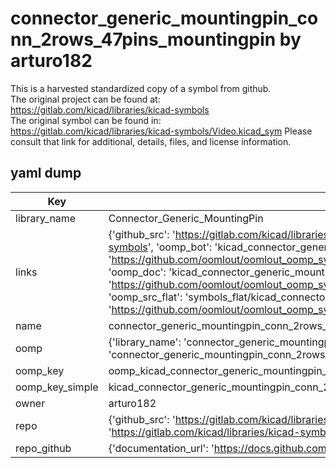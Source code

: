 # connector_generic_mountingpin_conn_2rows_47pins_mountingpin by arturo182  
This is a harvested standardized copy of a symbol from github.  
The original project can be found at:  
https://gitlab.com/kicad/libraries/kicad-symbols  
The original symbol can be found in:
https://gitlab.com/kicad/libraries/kicad-symbols/Video.kicad_sym
Please consult that link for additional, details, files, and license information.  
## yaml dump  
| Key | Value |  
| --- | --- |  
| library_name | Connector_Generic_MountingPin |  
| links | {'github_src': 'https://gitlab.com/kicad/libraries/kicad-symbols/Video.kicad_sym', 'github_src_repo': 'https://gitlab.com/kicad/libraries/kicad-symbols', 'oomp_bot': 'kicad_connector_generic_mountingpin_conn_2rows_47pins_mountingpin/working', 'oomp_bot_github': 'https://github.com/oomlout/oomlout_oomp_symbol_bot/tree/main/kicad_connector_generic_mountingpin_conn_2rows_47pins_mountingpin/working', 'oomp_doc': 'kicad_connector_generic_mountingpin_conn_2rows_47pins_mountingpin/working', 'oomp_doc_github': 'https://github.com/oomlout/oomlout_oomp_symbol_doc/tree/main/kicad_connector_generic_mountingpin_conn_2rows_47pins_mountingpin/working', 'oomp_src_flat': 'symbols_flat/kicad_connector_generic_mountingpin_conn_2rows_47pins_mountingpin/working', 'oomp_src_flat_github': 'https://github.com/oomlout/oomlout_oomp_symbol_src/tree/main/kicad_connector_generic_mountingpin_conn_2rows_47pins_mountingpin/working'} |  
| name | connector_generic_mountingpin_conn_2rows_47pins_mountingpin |  
| oomp | {'library_name': 'connector_generic_mountingpin', 'owner_name': 'kicad', 'symbol_name': 'connector_generic_mountingpin_conn_2rows_47pins_mountingpin'} |  
| oomp_key | oomp_kicad_connector_generic_mountingpin_conn_2rows_47pins_mountingpin |  
| oomp_key_simple | kicad_connector_generic_mountingpin_conn_2rows_47pins_mountingpin |  
| owner | arturo182 |  
| repo | {'github_src': 'https://gitlab.com/kicad/libraries/kicad-symbols/Video.kicad_sym', 'name': 'libraries/kicad-symbols', 'owner': 'kicad', 'url': 'https://gitlab.com/kicad/libraries/kicad-symbols'} |  
| repo_github | {'documentation_url': 'https://docs.github.com/rest/repos/repos#get-a-repository', 'message': 'Not Found'} |  

